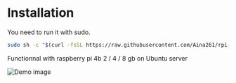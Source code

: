 # Installation

You need to run it with sudo.
```sh
sudo sh -c "$(curl -fsSL https://raw.githubusercontent.com/Aina261/rpi-screen/main/install.sh)"
```

Functionnal with raspberry pi 4b 2 / 4 / 8 gb on Ubuntu server

![Demo image](https://github.com/Aina261/rpi-screen/demo-image.jpg)
